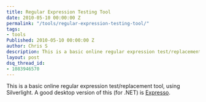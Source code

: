 ```yaml
---
title: Regular Expression Testing Tool
date: 2010-05-10 00:00:00 Z
permalink: "/tools/regular-expression-testing-tool/"
tags:
- tools
Published: 2010-05-10 00:00:00 Z
author: Chris S
description: This is a basic online regular expression test/replacement tool, using Silverlight.
layout: post
dsq_thread_id:
- 1083946570
---
```


This is a basic online regular expression test/replacement tool, using Silverlight. A good desktop version of this (for .NET) is [Expresso][1].

<!--more-->

<div id="silverlightControlHost" style="width:450px; height:500px;">
</div>

 [1]: http://www.ultrapico.com/Expresso.htm